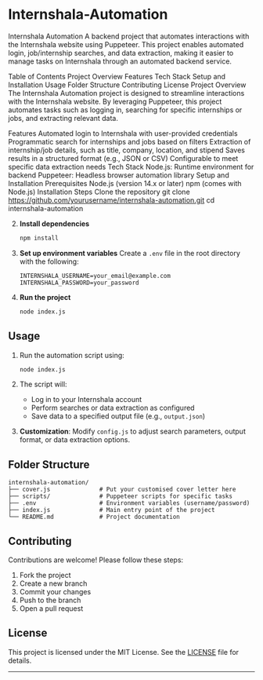 # Internshala-Automation
 
Internshala Automation
A backend project that automates interactions with the Internshala website using Puppeteer. This project enables automated login, job/internship searches, and data extraction, making it easier to manage tasks on Internshala through an automated backend service.

Table of Contents
Project Overview
Features
Tech Stack
Setup and Installation
Usage
Folder Structure
Contributing
License
Project Overview
The Internshala Automation project is designed to streamline interactions with the Internshala website. By leveraging Puppeteer, this project automates tasks such as logging in, searching for specific internships or jobs, and extracting relevant data.

Features
Automated login to Internshala with user-provided credentials
Programmatic search for internships and jobs based on filters
Extraction of internship/job details, such as title, company, location, and stipend
Saves results in a structured format (e.g., JSON or CSV)
Configurable to meet specific data extraction needs
Tech Stack
Node.js: Runtime environment for backend
Puppeteer: Headless browser automation library
Setup and Installation
Prerequisites
Node.js (version 14.x or later)
npm (comes with Node.js)
Installation Steps
Clone the repository
git clone https://github.com/yourusername/internshala-automation.git
cd internshala-automation

2. **Install dependencies**

   ```bash
   npm install
   ```

3. **Set up environment variables**
   Create a `.env` file in the root directory with the following:

   ```plaintext
   INTERNSHALA_USERNAME=your_email@example.com
   INTERNSHALA_PASSWORD=your_password
   ```

4. **Run the project**
   ```bash
   node index.js
   ```

## Usage

1. Run the automation script using:
   ```bash
   node index.js
   ```
2. The script will:

   - Log in to your Internshala account
   - Perform searches or data extraction as configured
   - Save data to a specified output file (e.g., `output.json`)

3. **Customization**: Modify `config.js` to adjust search parameters, output format, or data extraction options.

## Folder Structure

```plaintext
internshala-automation/
├── cover.js              # Put your customised cover letter here
├── scripts/              # Puppeteer scripts for specific tasks
├── .env                  # Environment variables (username/password)
├── index.js              # Main entry point of the project
└── README.md             # Project documentation
```

## Contributing

Contributions are welcome! Please follow these steps:

1. Fork the project
2. Create a new branch
3. Commit your changes
4. Push to the branch
5. Open a pull request

## License

This project is licensed under the MIT License. See the [LICENSE](LICENSE) file for details.

---
